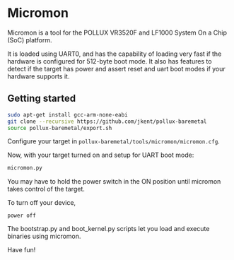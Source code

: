 Micromon
========

Micromon is a tool for the POLLUX VR3520F and LF1000 System On a Chip (SoC) platform.

It is loaded using UART0, and has the capability of loading very fast if the hardware is configured for 512-byte boot mode.  It also has features to detect if the target has power and assert reset and uart boot modes if your hardware supports it.

Getting started
---------------

```sh
sudo apt-get install gcc-arm-none-eabi
git clone --recursive https://github.com/jkent/pollux-baremetal
source pollux-baremetal/export.sh
```

Configure your target in `pollux-baremetal/tools/micromon/micromon.cfg`.


Now, with your target turned on and setup for UART boot mode: 

```sh
micromon.py
```

You may have to hold the power switch in the ON position until micromon takes control of the target.

To turn off your device,
```
power off
```

The bootstrap.py and boot_kernel.py scripts let you load and execute binaries using micromon.

Have fun!